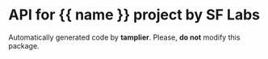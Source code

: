 API for {{ name }} project by SF Labs
=====================

Automatically generated code by **tamplier**.
Please, **do not** modify this package.
